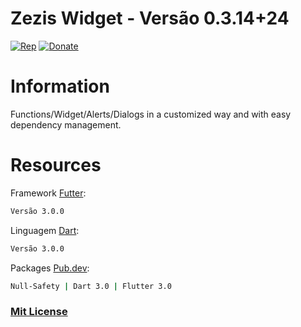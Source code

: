 # Zezis Widget - Versão 0.3.14+24

[![Rep](https://img.shields.io/badge/Rep-GitHub-green)](https://github.com/joseaugustoaquino/zezis_widget) [![Donate](https://img.shields.io/badge/Donate-PayPal-green)](https://www.paypal.com/donate/?hosted_button_id=X33T6Y8W8B3AY)

# Information
Functions/Widget/Alerts/Dialogs in a customized way and with easy dependency management.

# Resources

Framework [Futter](https://flutter.dev/):
```sh
Versão 3.0.0
```

Linguagem [Dart](https://dart.dev/):
```sh
Versão 3.0.0
```

Packages [Pub.dev](https://pub.dev/):
```sh
Null-Safety | Dart 3.0 | Flutter 3.0
```

### [Mit License](https://github.com/joseaugustoaquino/zezis_widget/blob/main/LICENSE)
